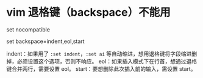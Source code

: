 # vim 退格键（backspace）不能用

set nocompatible

set backspace=indent,eol,start

indent：如果用了 `:set indent`，`:set ai` 等自动缩进，想用退格键将字段缩进删掉，必须设置这个选项，否则不响应。
eol：如果插入模式下在行首，想通过退格键合并两行，需要设置 eol。
start：要想删除此次插入前的输入，需设置 start。